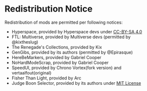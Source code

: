 # Redistribution Notice
Redistribution of mods are permitted per following notices:
- Hyperspace, provided by Hyperspace devs under [CC-BY-SA 4.0](https://github.com/FTL-Hyperspace/FTL-Hyperspace/blob/master/LICENSE.md)
- FTL: Multiverse, provided by Multiverse devs (permitted by @kixtheslug)
- The Renegade's Collections, provided by Kix
- GenGibs, provided by its authors (permitted by @Epirasque)
- HereBeMarkers, provided by Gabriel Cooper
- NoHardModeScrap, provided by Gabriel Cooper
- SpeedUI, provided by Chrono Vortex(fork version) and vertaalfout(original)
- Fisher Than Light, provided by Arc
- Judge Boon Selector, provided by its authors under [MIT License](https://github.com/benediktwerner/FTL-Multiverse-Judge-Boon-Selector-Mod/blob/master/LICENSE)
